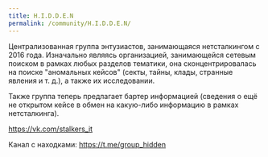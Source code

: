 ```yaml
---
title: H.I.D.D.E.N
permalink: /community/H.I.D.D.E.N/
---
```


Централизованная группа энтузиастов, занимающаяся нетсталкингом с 2016 года. Изначально являясь организацией, занимающейся сетевым поиском в рамках любых разделов тематики, она сконцентрировалась на поиске "аномальных кейсов" (секты, тайны, клады, странные явления и т. д.), а также их исследовании. 

Также группа теперь предлагает бартер информацией (сведения о ещё не открытом кейсе в обмен на какую-либо информацию в рамках нетсталкинга).

<https://vk.com/stalkers_it>

Канал с находками: <https://t.me/group_hidden>